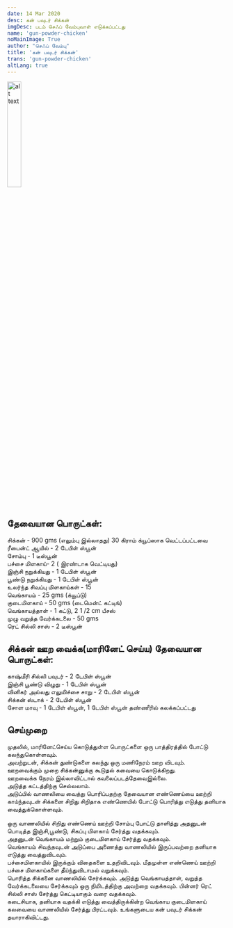 ```yaml
---
date: 14 Mar 2020
desc: கன் பவுடர் சிக்கன்
imgDesc: படம் செஃப் வேம்புவாள் எடுக்கப்பட்டது
name: 'gun-powder-chicken'
noMainImage: True
author: "செஃப் வேம்பு"
title: 'கன் பவுடர் சிக்கன்'
trans: 'gun-powder-chicken'
altLang: true
---
```

<img src="/others/gun-powder-chicken/_thumbnail.png" alt="alt text" class="blogs_image" style="width:25%">

## தேவையான பொருட்கள்:

சிக்கன் - 900 gms (எலும்பு இல்லாதது) 30 கிராம் க்யூப்ஸாக வெட்டப்பட்டவை    
ரீபைன்ட் ஆயில் - 2 டேபிள் ஸ்பூன்  
சோம்பு -  1 டீஸ்பூன்  
பச்சை மிளகாய்- 2  ( இரண்டாக வெட்டியது)  
இஞ்சி நறுக்கியது - 1 டேபிள் ஸ்பூன்  
பூண்டு நறுக்கியது - 1 டேபிள் ஸ்பூன்  
உலர்ந்த சிவப்பு மிளகாய்கள் - 15   
வெங்காயம் - 25 gms (க்யூப்டு)  
குடைமிளகாய் - 50 gms (டைமென்ட் கட்டிங்)  
வெங்காயத்தாள் - 1 கட்டு, 2  1 /2 cm பீசஸ்  
முழு வறுத்த வேர்க்கடலை - 50 gms   
ரெட் சில்லி சாஸ் - 2 டீஸ்பூன்  

## சிக்கன் ஊற வைக்க(மாரினேட் செய்ய) தேவையான பொருட்கள்:

காஷ்மீரி சில்லி பவுடர் - 2 டேபிள் ஸ்பூன்  
இஞ்சி பூண்டு விழுது - 1 டேபிள் ஸ்பூன்  
வினிகர் அல்லது எலுமிச்சை சாறு -  2 டேபிள் ஸ்பூன்  
சிக்கன் ஸ்டாக்  -  2 டேபிள் ஸ்பூன்  
சோள மாவு -  1 டேபிள் ஸ்பூன், 1 டேபிள் ஸ்பூன் தண்ணீரில் கலக்கப்பட்டது  

## செய்முறை

முதலில், மாரினேட்செய்ய கொடுத்துள்ள பொருட்களை ஒரு பாத்திரத்தில் போட்டு கலந்துகொள்ளவும்.  
அவற்றுடன், சிக்கன் துண்டுகளை கலந்து ஒரு மணிநேரம் ஊற விடவும்.    
ஊறவைக்கும் முறை சிக்கன்னுக்கு கூடுதல் சுவையை கொடுக்கிறது.  
ஊறவைக்க நேரம் இல்லாவிட்டால் கவலைப்படத்தேவைஇல்லை.    
அடுத்த கட்டத்திற்கு செல்லலாம்.    
அடுப்பில் வாணலியை வைத்து பொரிப்பதற்கு தேவையான எண்ணெய்யை ஊற்றி காய்ந்தவுடன் சிக்கனை சிறிது சிறிதாக எண்ணெயில் போட்டு பொரித்து எடுத்து தனியாக வைத்துக்கொள்ளவும்.  

ஒரு வாணலியில் சிறிது எண்ணெய் ஊற்றி  சோம்பு போட்டு தாளித்து அதனுடன் பொடித்த இஞ்சி,பூண்டு, சிகப்பு மிளகாய் சேர்த்து வதக்கவும்.   
அதனுடன் வெங்காயம் மற்றும் குடைமிளகாய்  சேர்த்து வதக்கவும்.  
வெங்காயம் சிவந்தவுடன் அடுப்பை அணைத்து வாணலியில் இருப்பவற்றை தனியாக எடுத்து வைத்துவிடவும்.   
பச்சைமிளகாயில் இருக்கும் விதைகளை உதறிவிடவும்.  மீதமுள்ள எண்ணெய் ஊற்றி  பச்சை மிளகாய்களை தீய்ந்துவிடாமல் வறுக்கவும்.  
பொரித்த சிக்கனை வாணலியில் சேர்க்கவும். அடுத்து வெங்காயத்தாள், வறுத்த வேர்க்கடலையை  சேர்க்கவும் ஒரு நிமிடத்திற்கு அவற்றை 
வதக்கவும். பின்னர்  ரெட் சில்லி சாஸ் சேர்த்து கெட்டியாகும் வரை வதக்கவும்.  
கடைசியாக, தனியாக வதக்கி எடுத்து வைத்திருக்கின்ற வெங்காய குடைமிளகாய் கலவையை வாணலியில்  சேர்த்து பிரட்டவும்.
உங்களுடைய கன் பவுடர் சிக்கன் தயாராகிவிட்டது.  

<style>
table{
    border-collapse: collapse;
    border-spacing: 0;
    border:2px solid gray;
}

th{
    border:2px solid gray;
}

td{
    border:1px solid gray;
}
</style>